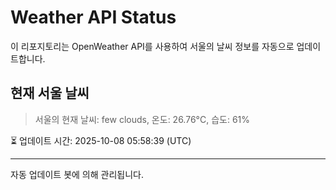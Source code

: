 
# Weather API Status

이 리포지토리는 OpenWeather API를 사용하여 서울의 날씨 정보를 자동으로 업데이트합니다.

## 현재 서울 날씨
> 서울의 현재 날씨: few clouds, 온도: 26.76°C, 습도: 61%

⏳ 업데이트 시간: 2025-10-08 05:58:39 (UTC)

---
자동 업데이트 봇에 의해 관리됩니다.
